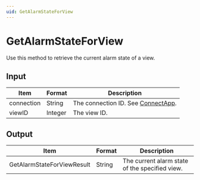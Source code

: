```yaml
---
uid: GetAlarmStateForView
---
```


# GetAlarmStateForView

Use this method to retrieve the current alarm state of a view.

## Input

| Item       | Format  | Description                                          |
|------------|---------|------------------------------------------------------|
| connection | String  | The connection ID. See [ConnectApp](xref:ConnectApp). |
| viewID     | Integer | The view ID.                                         |

## Output

| Item                       | Format | Description                                    |
|----------------------------|--------|------------------------------------------------|
| GetAlarmStateForViewResult | String | The current alarm state of the specified view. |
